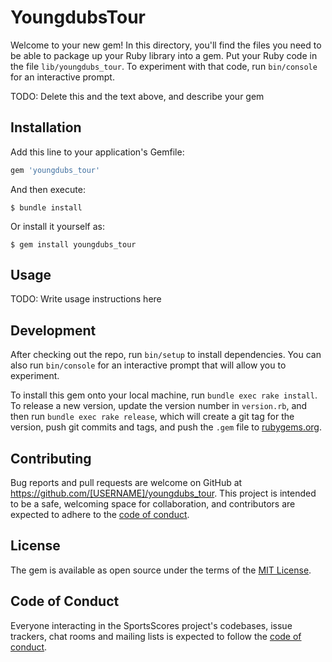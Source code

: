 # YoungdubsTour

Welcome to your new gem! In this directory, you'll find the files you need to be able to package up your Ruby library into a gem. Put your Ruby code in the file `lib/youngdubs_tour`. To experiment with that code, run `bin/console` for an interactive prompt.

TODO: Delete this and the text above, and describe your gem

## Installation

Add this line to your application's Gemfile:

```ruby
gem 'youngdubs_tour'
```

And then execute:

    $ bundle install

Or install it yourself as:

    $ gem install youngdubs_tour

## Usage

TODO: Write usage instructions here

## Development

After checking out the repo, run `bin/setup` to install dependencies. You can also run `bin/console` for an interactive prompt that will allow you to experiment.

To install this gem onto your local machine, run `bundle exec rake install`. To release a new version, update the version number in `version.rb`, and then run `bundle exec rake release`, which will create a git tag for the version, push git commits and tags, and push the `.gem` file to [rubygems.org](https://rubygems.org).

## Contributing

Bug reports and pull requests are welcome on GitHub at https://github.com/[USERNAME]/youngdubs_tour. This project is intended to be a safe, welcoming space for collaboration, and contributors are expected to adhere to the [code of conduct](https://github.com/[USERNAME]/youngdubs_tour/blob/master/CODE_OF_CONDUCT.md).


## License

The gem is available as open source under the terms of the [MIT License](https://opensource.org/licenses/MIT).

## Code of Conduct

Everyone interacting in the SportsScores project's codebases, issue trackers, chat rooms and mailing lists is expected to follow the [code of conduct](https://github.com/[USERNAME]/youngdubs_tour/blob/master/CODE_OF_CONDUCT.md).
